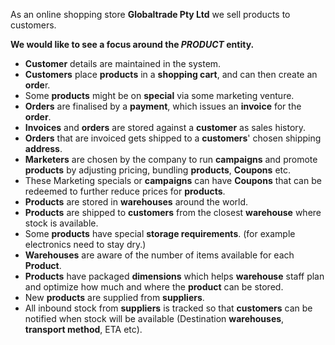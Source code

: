 As an online shopping store **Globaltrade Pty Ltd** we sell products to customers.


**We would like to see a focus around the *PRODUCT* entity.**


* **Customer** details are maintained in the system.
* **Customers** place **products** in a **shopping cart**, and can then create an **orde**r.
* Some **products** might be on **special** via some marketing venture.
* **Orders** are finalised by a **payment**, which issues an **invoice** for the **order**.
* **Invoices** and **orders** are stored against a **customer** as sales history.
* **Orders** that are invoiced gets shipped to a **customers**' chosen shipping **address**.
* **Marketers** are chosen by the company to run **campaigns** and promote **products** by adjusting pricing, bundling **products**, **Coupons** etc.
* These Marketing specials or **campaigns** can have **Coupons** that can be redeemed to further reduce prices for **products**.
* **Products** are stored in **warehouses** around the world.
* **Products** are shipped to **customers** from the closest **warehouse** where stock is available.
* Some **products** have special **storage requirements**. (for example electronics need to stay dry.)
* **Warehouses** are aware of the number of items available for each **Product**.
* **Products** have packaged **dimensions** which helps **warehouse** staff plan and optimize how much and where the **product** can be stored.
* New **products** are supplied from **suppliers**.
* All inbound stock from **suppliers** is tracked so that **customers** can be notified when stock will be available (Destination **warehouses**, **transport method**, ETA etc).
